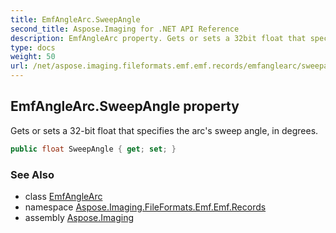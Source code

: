 ```yaml
---
title: EmfAngleArc.SweepAngle
second_title: Aspose.Imaging for .NET API Reference
description: EmfAngleArc property. Gets or sets a 32bit float that specifies the arcs sweep angle in degrees
type: docs
weight: 50
url: /net/aspose.imaging.fileformats.emf.emf.records/emfanglearc/sweepangle/
---
```

## EmfAngleArc.SweepAngle property

Gets or sets a 32-bit float that specifies the arc's sweep angle, in degrees.

```csharp
public float SweepAngle { get; set; }
```

### See Also

* class [EmfAngleArc](../)
* namespace [Aspose.Imaging.FileFormats.Emf.Emf.Records](../../emfanglearc/)
* assembly [Aspose.Imaging](../../../)


